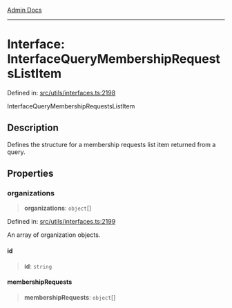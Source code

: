 [Admin Docs](/)

***

# Interface: InterfaceQueryMembershipRequestsListItem

Defined in: [src/utils/interfaces.ts:2198](https://github.com/PalisadoesFoundation/talawa-admin/blob/main/src/utils/interfaces.ts#L2198)

InterfaceQueryMembershipRequestsListItem

## Description

Defines the structure for a membership requests list item returned from a query.

## Properties

### organizations

> **organizations**: `object`[]

Defined in: [src/utils/interfaces.ts:2199](https://github.com/PalisadoesFoundation/talawa-admin/blob/main/src/utils/interfaces.ts#L2199)

An array of organization objects.

#### id

> **id**: `string`

#### membershipRequests

> **membershipRequests**: `object`[]
